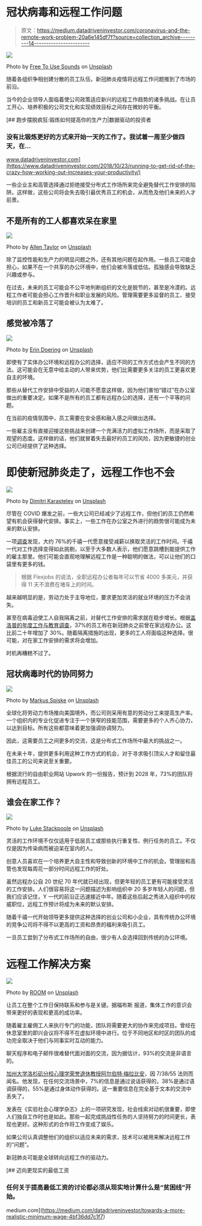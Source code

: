 # 冠状病毒和远程工作问题

> 原文：<https://medium.datadriveninvestor.com/coronavirus-and-the-remote-work-problem-20a6e145df7f?source=collection_archive---------14----------------------->

![](img/9acfddf4c299b4a31b26d5e6af19e0ec.png)

Photo by [Free To Use Sounds](https://unsplash.com/@freetousesoundscom?utm_source=medium&utm_medium=referral) on [Unsplash](https://unsplash.com?utm_source=medium&utm_medium=referral)

随着各组织争相创建分散的员工队伍，新冠肺炎疫情将远程工作问题推到了市场的前沿。

当今的企业领导人面临着使公司政策适应新兴的远程工作趋势的诸多挑战。在让员工开心、培养积极的公司文化和实现绩效目标之间存在微妙的平衡。

[](https://www.datadriveninvestor.com/2018/10/23/running-to-get-rid-of-the-crazy-how-working-out-increases-your-productivity/) [## 跑步摆脱疯狂:锻炼如何提高你的生产力|数据驱动的投资者

### 没有比锻炼更好的方式来开始一天的工作了。我试着一周至少做四天，在…

www.datadriveninvestor.com](https://www.datadriveninvestor.com/2018/10/23/running-to-get-rid-of-the-crazy-how-working-out-increases-your-productivity/) 

一些企业主和高管选择通过拒绝接受分布式工作场所来完全避免替代工作安排的陷阱。这样做，这些公司将会失去吸引最优秀员工的机会，从而危及他们未来的人才前景。

## 不是所有的工人都喜欢呆在家里

![](img/45f1f4d9ef88a781807f7761c2c4a041.png)

Photo by [Allen Taylor](https://unsplash.com/@allentaylorjr?utm_source=medium&utm_medium=referral) on [Unsplash](https://unsplash.com?utm_source=medium&utm_medium=referral)

除了监控性能和生产力的明显问题之外，还有其他问题在起作用。一些员工可能会担心，如果不在一个共享的办公环境中，他们会被冷落或低估。孤独感会导致缺乏兴趣或参与。

在过去，未来的员工可能会不公平地判断组织的文化是脱节的，甚至是冷漠的。远程工作者可能会担心工作晋升和职业发展的风险。管理需要更多监督的员工、接受培训的员工和新员工可能会被认为太难了。

## 感觉被冷落了

![](img/5b5a5ea82d187fa1cb3ede2ea231db00.png)

Photo by [Erin Doering](https://unsplash.com/@edoering?utm_source=medium&utm_medium=referral) on [Unsplash](https://unsplash.com?utm_source=medium&utm_medium=referral)

即使有了实体办公环境和远程办公的选择，适应不同的工作方式也会产生不同的方法。这可能会在无意中给主动的人带来优势，他们比需要更多关注的员工更喜欢更自主的环境。

那些从替代工作安排中受益的人可能不愿意这样做，因为他们害怕“错过”在办公室做出的重要决定。如果不是所有的员工都有远程办公的选择，还有一个平等的问题。

在当前的疫情氛围中，员工需要在安全感和融入感之间做出选择。

一些雇主没有直接迎接这些挑战来创建一个充满活力的虚拟工作场所，而是采取了观望的态度。这样做的话，他们就冒着失去最好的员工的风险，因为更敏捷的创业公司已经提供了这种选择。

# 即使新冠肺炎走了，远程工作也不会

![](img/b9dec3a222968a24ad614ece95af54c8.png)

Photo by [Dimitri Karastelev](https://unsplash.com/@thedotter?utm_source=medium&utm_medium=referral) on [Unsplash](https://unsplash.com?utm_source=medium&utm_medium=referral)

尽管在 COVID 爆发之前，一些大公司已经减少了远程工作，但他们的员工仍然希望有机会获得替代安排。事实上，一些工作在办公室之外进行的趋势很可能成为未来的默认安排。

一项[调查](https://www.cnbc.com/2017/05/30/job-perks-prodding-millennials-to-work-for-less.html)发现，大约 76%的千禧一代愿意接受减薪以换取灵活的工作时间。千禧一代对工作选择变得如此挑剔，以至于大多数人表示，他们愿意跳槽到能提供工作的雇主那里。他们可能会直观地理解远程工作是一种聪明的做法，可以让他们的口袋里有更多的钱。

> 根据 Flexjobs 的说法，全职远程办公者每年可以节省 4000 多美元，并获得 11 天不浪费在堵车上的时间。

越来越明显的是，劳动力处于主导地位，要求更加灵活的就业环境的压力不会消失。

甚至在病毒迫使工人自我隔离之前，对替代工作安排的需求就在稳步增长。根据[盖洛普的年度工作与教育调查](https://news.gallup.com/poll/1720/work-work-place.aspx)，37%的员工称在新冠肺炎之前曾在家远程办公。这比前二十年增加了 30%。随着隔离措施的出现，更多的工人将面临这种选择。很可能，对在家工作安排的需求将会增加。

时机再糟糕不过了。

## 冠状病毒时代的协同努力

![](img/b33ebf6db2a320e095400791bc46edea.png)

Photo by [Markus Spiske](https://unsplash.com/@markusspiske?utm_source=medium&utm_medium=referral) on [Unsplash](https://unsplash.com?utm_source=medium&utm_medium=referral)

全球化将劳动力市场推向美国境外，而公司则采用有意的劳动分工来提高生产率。一个组织内的专业化促进专注于一个狭窄的技能范围，需要更多的个人齐心协力，以达到目标。所有这些都意味着更加强调协调努力。

因此，这需要员工之间更多的交流，这是分布式工作场所中最大的挑战之一。

在未来十年，提供更多利用这种工作方式的机会，对于寻求吸引顶尖人才和留住最佳员工的公司来说至关重要。

根据流行的自由职业网站 Upwork 的一份报告，预计到 2028 年，73%的团队将拥有远程员工。

## 谁会在家工作？

![](img/70b87583f9c54b1afcf2be9cb52ba093.png)

Photo by [Luke Stackpoole](https://unsplash.com/@withluke?utm_source=medium&utm_medium=referral) on [Unsplash](https://unsplash.com?utm_source=medium&utm_medium=referral)

灵活的工作环境不仅仅适用于低层员工或那些执行重复性、例行任务的员工。不仅仅是因为传染病而被迫呆在室内的人。

创意人员喜欢在一个培养更大自主性和导致创新的环境中工作的机会。管理层和高管也发现每周花一部分时间远程工作的好处。

虽然远程办公自 20 世纪 70 年代就已经出现，但更年轻的员工更有可能接受灵活的工作安排。人们很容易将这一问题描述为影响组织中 20 多岁年轻人的问题，但我们应该记住，Y 一代的前沿正迅速接近中年。随着这些后起之秀进入组织中的权威职位，远程工作预计将成为未来的默认安排。

随着千禧一代开始领导更多提供这种选择的创业公司和小企业，具有传统办公环境的竞争公司将不得不以更高的工资和昂贵的福利来吸引员工。

一旦员工尝到了分布式工作场所的自由，很少有人会选择回到传统的办公环境。

# 远程工作解决方案

![](img/08985d5e63dbe5dc8d92418706d82669.png)

Photo by [ROOM](https://unsplash.com/@room?utm_source=medium&utm_medium=referral) on [Unsplash](https://unsplash.com?utm_source=medium&utm_medium=referral)

让员工在整个工作日保持联系和参与是关键。据福布斯 报道，集体工作的意识会带来更好的表现和更高的成功率。

随着雇主雇佣工人来执行专门的功能，团队将需要更大的协作来完成项目。曾经在休息室里的即兴会议将不得不在虚拟环境中进行。位于不同地区和时区的团队的成功完全取决于他们与同事实时互动的能力。

聊天程序和电子邮件很难替代面对面的交流，因为据估计，93%的交流是非语言的。

[加州大学洛杉矶分校心理学荣誉退休教授阿尔伯特·梅拉比安](http://www.iojt-dc2013.org/~/media/Microsites/Files/IOJT/11042013-Albert-Mehrabian-Communication-Studies.ashx)，因 7/38/55 法则而闻名。他发现，在任何交流场景中，7%的信息是通过说话获得的，38%是通过语调获得的，55%是通过身体动作获得的。这一重要信息在完全基于文本的交流中丢失了。

发表在《实验社会心理学杂志》上的一项研究发现，社会线索对动机很重要，即使人们独自工作时也是如此。那些一起完成挑战性任务的人坚持努力的时间更长，表现也更好。这种形式的合作将工作变成了娱乐。

如果公司认真调整他们的组织以适应未来的需求，技术可以被用来解决远程工作的“问题”。

新冠肺炎可能是全球转向远程工作的驱动力。

[](https://medium.com/datadriveninvestor/towards-a-more-realistic-minimum-wage-4bf36dd7c1f7) [## 迈向更现实的最低工资

### 任何关于提高最低工资的讨论都必须从现实地计算什么是“贫困线”开始。

medium.com](https://medium.com/datadriveninvestor/towards-a-more-realistic-minimum-wage-4bf36dd7c1f7)